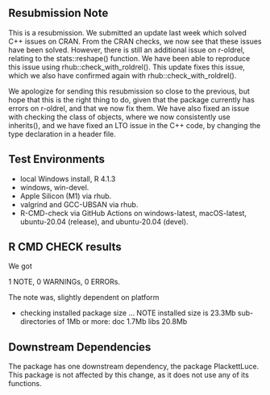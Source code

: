 ## Resubmission Note
This is a resubmission. We submitted an update last week which solved C++ issues on CRAN. From the CRAN checks, we now see that these issues have been solved. However, there is still an additional issue on r-oldrel, relating to the stats::reshape() function. We have been able to reproduce this issue using rhub::check_with_roldrel(). This update fixes this issue, which we also have confirmed again with rhub::check_with_roldrel().

We apologize for sending this resubmission so close to the previous, but hope that this is the right thing to do, given that the package currently has errors on r-oldrel, and that we now fix them. We have also fixed an issue with checking the class of objects, where we now consistently use inherits(), and we have fixed an LTO issue in the C++ code, by changing the type declaration in a header file.


## Test Environments
* local Windows install, R 4.1.3
* windows, win-devel.
* Apple Silicon (M1) via rhub.
* valgrind and GCC-UBSAN via rhub.
* R-CMD-check via GitHub Actions on windows-latest, macOS-latest, ubuntu-20.04 (release), and ubuntu-20.04 (devel).

## R CMD CHECK results

We got 

1 NOTE, 0 WARNINGs, 0 ERRORs.

The note was, slightly dependent on platform

* checking installed package size ... NOTE
  installed size is 23.3Mb
  sub-directories of 1Mb or more:
    doc    1.7Mb
    libs  20.8Mb

## Downstream Dependencies
The package has one downstream dependency, the package PlackettLuce. This package is not affected by this change, as it does not use any of its functions.
